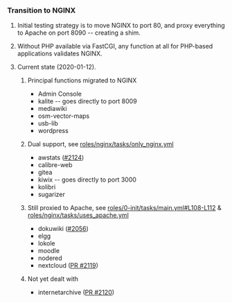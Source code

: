 ### Transition to NGINX

1. Initial testing strategy is to move NGINX to port 80, and proxy everything to Apache on port 8090 -- creating a shim.

2. Without PHP available via FastCGI, any function at all for PHP-based applications validates NGINX.

3. Current state (2020-01-12).

   1. Principal functions migrated to NGINX
      * Admin Console
      * kalite -- goes directly to port 8009
      * mediawiki
      * osm-vector-maps
      * usb-lib
      * wordpress

   2. Dual support, see [roles/nginx/tasks/only_nginx.yml](tasks/only_nginx.yml)
      * awstats ([#2124](https://github.com/iiab/iiab/issues/2124))
      * calibre-web
      * gitea
      * kiwix -- goes directly to port 3000
      * kolibri
      * sugarizer

   3. Still proxied to Apache, see [roles/0-init/tasks/main.yml#L108-L112](../0-init/tasks/main.yml#L108-L112) & [roles/nginx/tasks/uses_apache.yml](tasks/uses_apache.yml)
      * dokuwiki ([#2056](https://github.com/iiab/iiab/issues/2056))
      * elgg
      * lokole
      * moodle
      * nodered
      * nextcloud ([PR #2119](https://github.com/iiab/iiab/pull/2119))

   4. Not yet dealt with
      * internetarchive ([PR #2120](https://github.com/iiab/iiab/pull/2120))
